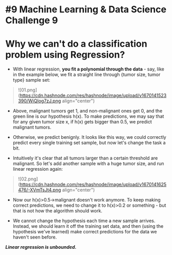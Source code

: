 # #9 Machine Learning & Data Science Challenge 9

# Why we can't do a classification problem using Regression?

*   With linear regression, **you fit a polynomial through the data** - say, like in the example below, we fit a straight line through {tumor size, tumor type} sample set:
    

> ![01.png](https://cdn.hashnode.com/res/hashnode/image/upload/v1670141523390/WiQIog7zJ.png align="center")

*   Above, malignant tumors get 1, and non-malignant ones get 0, and the green line is our hypothesis h(x). To make predictions, we may say that for any given tumor size x, if h(x) gets bigger than 0.5, we predict malignant tumors.
    
*   Otherwise, we predict benignly. It looks like this way, we could correctly predict every single training set sample, but now let's change the task a bit.
    
*   Intuitively it's clear that all tumors larger than a certain threshold are malignant. So let's add another sample with a huge tumor size, and run linear regression again:
    

> ![02.png](https://cdn.hashnode.com/res/hashnode/image/upload/v1670141625476/-XVmTsJt4.png align="center")

*   Now our h(x)&gt;0.5→malignant doesn't work anymore. To keep making correct predictions, we need to change it to h(x)&gt;0.2 or something - but that is not how the algorithm should work.
    
*   We cannot change the hypothesis each time a new sample arrives. Instead, we should learn it off the training set data, and then (using the hypothesis we've learned) make correct predictions for the data we haven't seen before.
    

***Linear regression is unbounded.***